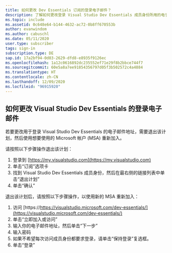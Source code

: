 ```yaml
---
title: 如何更改 Dev Essentials 订阅的登录电子邮件？
description: 了解如何更改登录 Visual Studio Dev Essentials 成员身份所用的电子邮件地址
ms.topic: include
ms.assetid: 0c648e64-b144-4632-ac72-0b8ff670553b
author: evanwindom
ms.author: cabuschl
ms.date: 05/11/2020
user.type: subscriber
tags: sign-in
subscription.type: DE
sap.id: 17a2bf94-0d03-2629-dfd8-e8935f9126ec
ms.openlocfilehash: 1a12c0616892dc235552ef71e29f8b2bbce744f7
ms.sourcegitcommit: 60e5a8a7ee91854356797d05f3b502572c4a4884
ms.translationtype: HT
ms.contentlocale: zh-CN
ms.lasthandoff: 12/09/2020
ms.locfileid: "96915920"
---
```

## <a name="how-to-change-your-sign-in-email-for-visual-studio-dev-essentials"></a>如何更改 Visual Studio Dev Essentials 的登录电子邮件

若要更改用于登录 Visual Studio Dev Essentials 的电子邮件地址，需要退出该计划，然后使用想要使用的 Microsoft 帐户 (MSA) 重新加入。 

请按照以下步骤操作退出该计划：
1. 登录到 [https://my.visualstudio.com](https://my.visualstudio.com)
0. 单击“订阅”选项卡
0. 找到 Visual Studio Dev Essentials 成员身份，然后在最右侧的链接列表中单击“退出计划”
0. 单击“确认”

退出该计划后，请按照以下步骤操作，以使用新的 MSA 重新加入：
1. 访问 [https://https://visualstudio.microsoft.com/dev-essentials/](https://visualstudio.microsoft.com/dev-essentials/)
0. 单击“立即加入或访问”
0. 输入你的电子邮件地址，然后单击“下一步”
0. 输入密码
0. 如果不希望每次访问成员身份都要求登录，请单击“保持登录”复选框。 
0. 单击“登录” 
